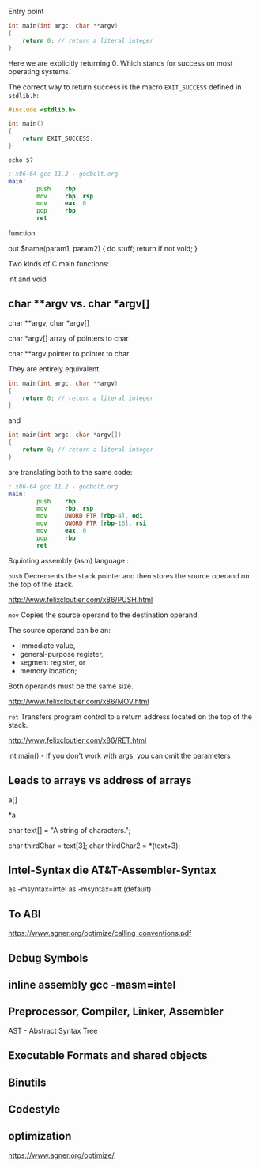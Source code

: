 
Entry point

```c
int main(int argc, char **argv)
{
    return 0; // return a literal integer
}
```

Here we are explicitly returning 0. Which stands for success on most operating systems.

The correct way to return success is the macro `EXIT_SUCCESS` defined in `stdlib.h`:

```c
#include <stdlib.h>

int main()
{
    return EXIT_SUCCESS;
}
```

`echo $?`

```asm at&t
; x86-64 gcc 11.2 - godbolt.org
main:
        push    rbp
        mov     rbp, rsp
        mov     eax, 0
        pop     rbp
        ret
```

function

out $name(param1, param2)
{
    do stuff;
    return if not void;
}

Two kinds of C main functions:

int and void

## char **argv vs. char *argv[]

char **argv, char *argv[]

char *argv[]
array of pointers to char

char **argv
pointer to pointer to char

They are entirely equivalent.

```c
int main(int argc, char **argv)
{
    return 0; // return a literal integer
}
```

and

```c
int main(int argc, char *argv[])
{
    return 0; // return a literal integer
}
```

are translating both to the same code:

```asm at&t
; x86-64 gcc 11.2 - godbolt.org
main:
        push    rbp
        mov     rbp, rsp
        mov     DWORD PTR [rbp-4], edi
        mov     QWORD PTR [rbp-16], rsi
        mov     eax, 0
        pop     rbp
        ret
```

Squinting assembly (asm) language :

`push`
Decrements the stack pointer and then stores the source operand on the top of the stack.

http://www.felixcloutier.com/x86/PUSH.html

`mov`
Copies the source operand to the destination operand.

The source operand can be an:

- immediate value,
- general-purpose register,
- segment register, or
-  memory location;

Both operands must be the same size.

http://www.felixcloutier.com/x86/MOV.html

`ret`
Transfers program control to a return address located on the top of the stack.

http://www.felixcloutier.com/x86/RET.html

int main() - if you don't work with args, you can omit the parameters

## Leads to arrays vs address of arrays

a[]

*a

char text[] = "A string of characters.";

char thirdChar = text[3];
char thirdChar2 = *(text+3);

## Intel-Syntax die AT&T-Assembler-Syntax

as -msyntax=intel
as -msyntax=att (default)

## To ABI

https://www.agner.org/optimize/calling_conventions.pdf

## Debug Symbols

## inline assembly gcc -masm=intel

## Preprocessor, Compiler, Linker, Assembler

AST - Abstract Syntax Tree

## Executable Formats and shared objects

## Binutils

## Codestyle

## optimization

https://www.agner.org/optimize/

